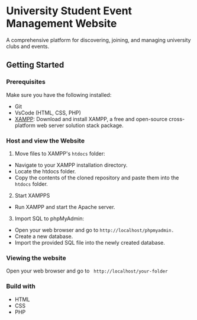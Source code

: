 # University Student Event Management Website

A comprehensive platform for discovering, joining, and managing university clubs and events.

## Getting Started

### Prerequisites

Make sure you have the following installed:

- Git
- VsCode (HTML, CSS, PHP) 
- [XAMPP](https://www.apachefriends.org/index.html): Download and install XAMPP, a free and open-source cross-platform web server solution stack package.


### Host and view the Website 
1. Move files to XAMPP's `htdocs` folder:
- Navigate to your XAMPP installation directory.
- Locate the htdocs folder.
- Copy the contents of the cloned repository and paste them into the `htdocs` folder.

2. Start XAMPPS
- Run XAMPP and start the Apache server.

3. Import SQL to phpMyAdmin:
- Open your web browser and go to `http://localhost/phpmyadmin.`
- Create a new database.
- Import the provided SQL file into the newly created database.

### Viewing the website
Open your web browser and go to ` http://localhost/your-folder`

### Build with 
- HTML 
- CSS 
- PHP


